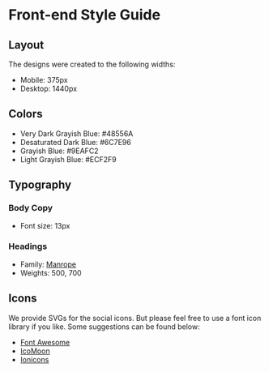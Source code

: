 # Front-end Style Guide

## Layout

The designs were created to the following widths:

- Mobile: 375px
- Desktop: 1440px

## Colors

- Very Dark Grayish Blue: #48556A
- Desaturated Dark Blue: #6C7E96
- Grayish Blue: #9EAFC2
- Light Grayish Blue: #ECF2F9

## Typography

### Body Copy

- Font size: 13px

### Headings

- Family: [Manrope](https://fonts.google.com/specimen/Manrope)
- Weights: 500, 700

## Icons

We provide SVGs for the social icons. But please feel free to use a font icon library if you like. Some suggestions can be found below:

- [Font Awesome](https://fontawesome.com)
- [IcoMoon](https://icomoon.io)
- [Ionicons](https://ionicons.com)
